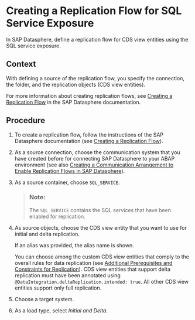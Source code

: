 <!-- loio353c7e5643e54ad7b2eba1486944468c -->

# Creating a Replication Flow for SQL Service Exposure

In SAP Datasphere, define a replication flow for CDS view entities using the SQL service exposure.



## Context

With defining a source of the replication flow, you specify the connection, the folder, and the replication objects \(CDS view entities\).

For more information about creating replication flows, see [Creating a Replication Flow](https://help.sap.com/docs/SAP_DATASPHERE/c8a54ee704e94e15926551293243fd1d/749638060e8746e48b0f9bf0e50c6d0c.html) in the SAP Datasphere documentation.



## Procedure

1.  To create a replication flow, follow the instructions of the SAP Datasphere documentation \(see [Creating a Replication Flow](https://help.sap.com/docs/SAP_DATASPHERE/c8a54ee704e94e15926551293243fd1d/25e2bd7a70d44ac5b05e844f9e913471.html)\).

2.  As a source connection, choose the communication system that you have created before for connecting SAP Datasphere to your ABAP environment \(see also [Creating a Communication Arrangement to Enable Replication Flows in SAP Datasphere](creating-a-communication-arrangement-to-enable-replication-flows-in-sap-datasphere-12e9990.md)\).

3.  As a source container, choose `SQL_SERVICE`.

    > ### Note:  
    > The `SQL_SERVICE` contains the SQL services that have been enabled for replication.

4.  As source objects, choose the CDS view entity that you want to use for initial and delta replication.

    If an alias was provided, the alias name is shown.

    You can choose among the custom CDS view entities that comply to the overall rules for data replication \(see [Additional Prerequisites and Constraints for Replication](additional-prerequisites-and-constraints-for-replication-fd76550.md)\). CDS view entities that support delta replication must have been annotated using `@DataIntegration.deltaReplication.intended: true`. All other CDS view entities support only full replication.

5.  Choose a target system.

6.  As a load type, select *Initial and Delta*.



